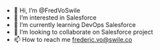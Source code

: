- 👋 Hi, I’m @FredVoSwile
- 👀 I’m interested in Salesforce
- 🌱 I’m currently learning DevOps Salesforce
- 💞️ I’m looking to collaborate on Salesforce project
- 📫 How to reach me frederic.vo@swile.co

<!---
FredVoSwile/FredVoSwile is a ✨ special ✨ repository because its `README.md` (this file) appears on your GitHub profile.
You can click the Preview link to take a look at your changes.
--->

